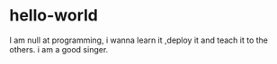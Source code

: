 # hello-world
I am null at programming, i wanna learn it ,deploy it and teach it to the others.
i am a good singer.
